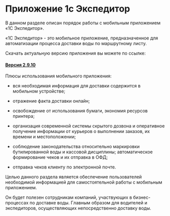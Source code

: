 # Приложение 1с Экспедитор

В данном разделе описан порядок работы с мобильным приложением «1С Экспедитор».

«1С Экспедитор» - это мобильное приложение, предназначенное для автоматизации процесса доставки воды по маршрутному листу.

Скачать актуальную версию приложения вы можете по ссылке:

#### [Версия 2.9.10](https://cloud-edt.e1c-ops.com/applications/cloudedt/api/public/v1/v8-mobile-builder/downloads/android?token=I97UNKE4n16xTmGWuwuXpeaAGlFkGxgsvvRgBpeEBkwH)

Плюсы использования мобильного приложения:

- вся необходимая информация для доставки содержится в мобильном устройстве;

- отражение факта доставки онлайн;

- освобождение от использования бумаги, экономия ресурсов принтера;

- организация современной системы скрытого дозвона и оперативное получение информации от курьеров о выполнении заказов, их времени и местоположении;

- соблюдение законодательства относительно маркировки бутилированной воды и кассовой дисциплины;
автоматическое формирование чеков и их отправка в ОФД;

- отправка чеков клиенту по электронной почте.

Целью данного раздела является обеспечение пользователей необходимой информацией для самостоятельной работы с мобильным приложением.

Он будет полезен сотрудникам компаний, участвующих в бизнес-процессах по доставке воды. Главным образом для водителей и экспедиторов, осуществляющих непосредственно доставку воды.


